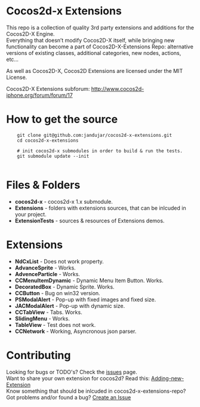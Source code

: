 Cocos2d-x Extensions
=================
This repo is a collection of quality 3rd party extensions and additions for the Cocos2D-X Engine.  
Everything that doesn’t modify Cocos2D-X itself, while bringing new functionality can become a part of Cocos2D-X-Extensions Repo: alternative versions of existing classes, additional categories, new nodes, actions, etc…  
  
As well as Cocos2D-X, Cocos2D Extensions are licensed under the MIT License.

Cocos2D-X Extensions subforum: http://www.cocos2d-iphone.org/forum/forum/17  

How to get the source
===================== 

```
    git clone git@github.com:jandujar/cocos2d-x-extensions.git
    cd cocos2d-x-extensions
  
	# init cocos2d-x submodules in order to build & run the tests.
    git submodule update --init
	
```

Files & Folders
=================
* **cocos2d-x** - cocos2d-x 1.x submodule.
* **Extensions** - folders with extensions sources, that can be inlcuded in your project.
* **ExtensionTests** - sources & resources of Extensions demos.

Extensions
=================
 * **NdCxList** - Does not work property.
 * **AdvanceSprite** - Works.
 * **AdvenceParticle** - Works.
 * **CCMenuItemDynamic** - Dynamic Menu Item Button. Works.
 * **DecoratedBox** - Dynamic Sprite. Works.
 * **CCButton** - Bug on win32 version. 
 * **PSModalAlert** - Pop-up with fixed images and fixed size.
 * **JACModalAlert** - Pop-up with dynamic size.
 * **CCTabView** - Tabs. Works.
 * **SlidingMenu** - Works.
 * **TableView** - Test does not work.
 * **CCNetwork** - Working, Asyncronous json parser.

Contributing
================
Looking for bugs or TODO's? Check the [issues](https://github.com/jandujar/cocos2d-x-extensions/issues "Issues") page.  
Want to share your own extension for cocos2d? Read this: [Adding-new-Extension](https://github.com/jandujar/cocos2d-x-extensions/wiki/Adding-new-Extension)  
Know something that should be inlcuded in cocos2d-x-extensions-repo? Got problems and/or found a bug? [Create an Issue](https://github.com/jandujar/cocos2d-x-extensions/issues/new "New Issue")